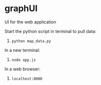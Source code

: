 # graphUI

UI for the web application

Start the python script in terminal to pull data:
1. `python map_data.py`

In a new terminal:
1. `node app.js`

In a web browser:
1. `localhost:8080`


